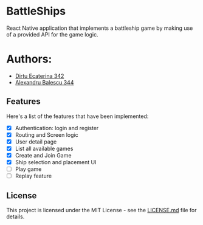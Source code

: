 # BattleShips

React Native application that implements a battleship game by making use of a provided API for the game logic.

# Authors:

- [Dirtu Ecaterina 342](https://github.com/EcaterinD)
- [Alexandru Balescu 344](https://github.com/Brioflator)

## Features

Here's a list of the features that have been implemented:

- [x] Authentication: login and register
- [x] Routing and Screen logic
- [x] User detail page
- [x] List all available games
- [x] Create and Join Game
- [x] Ship selection and placement UI
- [ ] Play game 
- [ ] Replay feature

## License

This project is licensed under the MIT License - see the [LICENSE.md](LICENSE) file for details.
